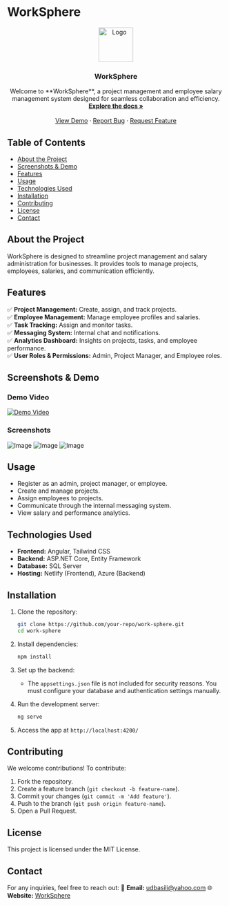 # WorkSphere

<div align="center">
  <img src="https://github.com/user-attachments/assets/6e5e6aa1-3197-40ea-88ec-5191c149f96f" alt="Logo" width="80" height="80">

<h3 align="center">WorkSphere</h3>

  <p align="center">
Welcome to **WorkSphere**, a project management and employee salary management system designed for seamless collaboration and efficiency.
    <br />
    <a href="https://github.com/udabasili/WorkSphere.git"><strong>Explore the docs »</strong></a>
    <br />
    <br />
    <a href="https://work-sphere-app.netlify.app/">View Demo</a>
    ·
    <a href="https://github.com/udabasili/WorkSphere/issues">Report Bug</a>
    ·
    <a href="https://github.com/udabasili/WorkSphere/issues/new?labels=enhancement&template=feature-request---.md">Request Feature</a>
  </p>
</div>

## Table of Contents

- [About the Project](#about-the-project)
- [Screenshots & Demo](#screenshots--demo)
- [Features](#features)
- [Usage](#usage)
- [Technologies Used](#technologies-used)
- [Installation](#installation)
- [Contributing](#contributing)
- [License](#license)
- [Contact](#contact)

## About the Project

WorkSphere is designed to streamline project management and salary administration for businesses. It provides tools to manage projects, employees, salaries, and communication efficiently.

## Features

✅ **Project Management:** Create, assign, and track projects.  
✅ **Employee Management:** Manage employee profiles and salaries.  
✅ **Task Tracking:** Assign and monitor tasks.  
✅ **Messaging System:** Internal chat and notifications.  
✅ **Analytics Dashboard:** Insights on projects, tasks, and employee performance.  
✅ **User Roles & Permissions:** Admin, Project Manager, and Employee roles.  

## Screenshots & Demo

### Demo Video

[![Demo Video](https://github.com/user-attachments/assets/449f7a7b-0814-46af-b414-30b57aa1b93a)](https://github.com/user-attachments/assets/449f7a7b-0814-46af-b414-30b57aa1b93a)

### Screenshots

![Image](https://github.com/user-attachments/assets/108c2f3f-46ba-4562-a459-678609bfd167)
![Image](https://github.com/user-attachments/assets/19bba99c-ae97-4472-8482-40f9839cb57a)
![Image](https://github.com/user-attachments/assets/908c10f4-e7fa-4704-b467-575f149d18a0)

## Usage

- Register as an admin, project manager, or employee.
- Create and manage projects.
- Assign employees to projects.
- Communicate through the internal messaging system.
- View salary and performance analytics.

## Technologies Used

- **Frontend:** Angular, Tailwind CSS  
- **Backend:** ASP.NET Core, Entity Framework  
- **Database:** SQL Server  
- **Hosting:** Netlify (Frontend), Azure (Backend)  

## Installation

1. Clone the repository:

   ```sh
   git clone https://github.com/your-repo/work-sphere.git
   cd work-sphere
   ```

2. Install dependencies:

   ```sh
   npm install
   ```

3. Set up the backend:
   - The `appsettings.json` file is not included for security reasons. You must configure your database and authentication settings manually.

4. Run the development server:

   ```sh
   ng serve
   ```

5. Access the app at `http://localhost:4200/`

## Contributing

We welcome contributions! To contribute:

1. Fork the repository.
2. Create a feature branch (`git checkout -b feature-name`).
3. Commit your changes (`git commit -m 'Add feature'`).
4. Push to the branch (`git push origin feature-name`).
5. Open a Pull Request.

## License

This project is licensed under the MIT License.

## Contact

For any inquiries, feel free to reach out:
📧 **Email:** <udbasili@yahoo.com>
🌐 **Website:** [WorkSphere](https://work-sphere-app.netlify.app/)  

